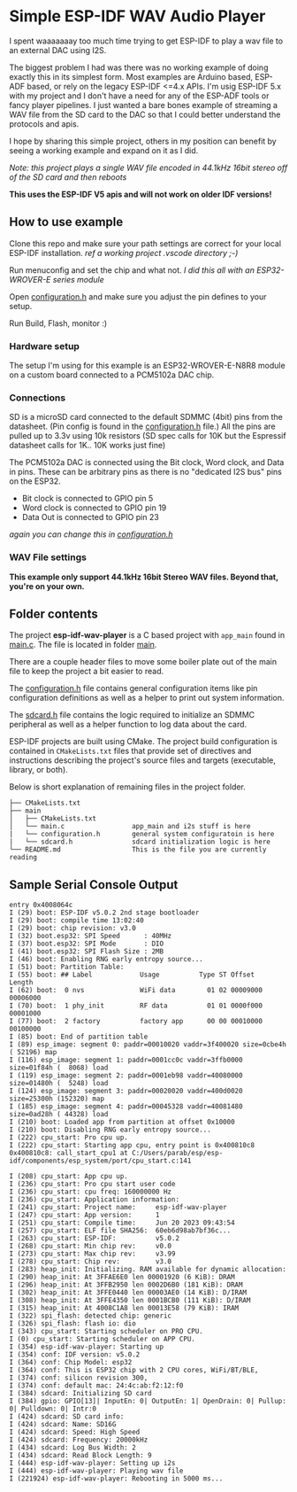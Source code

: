# Simple ESP-IDF WAV Audio Player

I spent waaaaaaay too much time trying to get ESP-IDF to play a wav file to an external DAC using I2S.

The biggest problem I had was there was no working example of doing exactly this in its simplest form. Most examples are Arduino based, ESP-ADF based, or rely on the legacy ESP-IDF <=4.x APIs. I'm usig ESP-IDF 5.x with my project and I don't have a need for any of the ESP-ADF tools or fancy player pipelines. I just wanted a bare bones example of streaming a WAV file from the SD card to the DAC so that I could better understand the protocols and apis.

I hope by sharing this simple project, others in my position can benefit by seeing a working example and expand on it as I did.

_Note: this project plays a single WAV file encoded in 44.1kHz 16bit stereo off of the SD card and then reboots_

**This uses the ESP-IDF V5 apis and will not work on older IDF versions!**

## How to use example

Clone this repo and make sure your path settings are correct for your local ESP-IDF installation. _ref a working project .vscode directory ;-)_

Run menuconfig and set the chip and what not. _I did this all with an ESP32-WROVER-E series module_

Open [configuration.h](main/configuration.h) and make sure you adjust the pin defines to your setup.

Run Build, Flash, monitor :)

### Hardware setup

The setup I'm using for this example is an ESP32-WROVER-E-N8R8 module on a custom board connected to a PCM5102a DAC chip.

### Connections

SD is a microSD card connected to the default SDMMC (4bit) pins from the datasheet. (Pin config is found in the [configuration.h](main/configuration.h) file.)
All the pins are pulled up to 3.3v using 10k resistors (SD spec calls for 10K but the Espressif datasheet calls for 1K.. 10K works just fine)

The PCM5102a DAC is connected using the Bit clock, Word clock, and Data in pins.
These can be arbitrary pins as there is no "dedicated I2S bus" pins on the ESP32.

- Bit clock is connected to GPIO pin 5
- Word clock is connected to GPIO pin 19
- Data Out is connected to GPIO pin 23

_again you can change this in [configuration.h](main/configuration.h)_

### WAV File settings

**This example only support 44.1kHz 16bit Stereo WAV files. Beyond that, you're on your own.**

## Folder contents

The project **esp-idf-wav-player** is a C based project with `app_main` found in [main.c](main/main.c). The file is located in folder [main](main).

There are a couple header files to move some boiler plate out of the main file to keep the project a bit easier to read.

The [configuration.h](main/configuration.h) file contains general configuration items like pin configuration definitions as well as a helper to print out system information.

The [sdcard.h](main/sdcard.h) file contains the logic required to initialize an SDMMC peripheral as well as a helper function to log data about the card.

ESP-IDF projects are built using CMake. The project build configuration is contained in `CMakeLists.txt`
files that provide set of directives and instructions describing the project's source files and targets
(executable, library, or both).

Below is short explanation of remaining files in the project folder.

```
├── CMakeLists.txt
├── main
│   ├── CMakeLists.txt
│   └── main.c                 app_main and i2s stuff is here
|   └── configuration.h        general system configuratoin is here
|   └── sdcard.h               sdcard initialization logic is here
└── README.md                  This is the file you are currently reading
```

## Sample Serial Console Output

```
entry 0x4008064c
I (29) boot: ESP-IDF v5.0.2 2nd stage bootloader
I (29) boot: compile time 13:02:40
I (29) boot: chip revision: v3.0
I (32) boot.esp32: SPI Speed      : 40MHz
I (37) boot.esp32: SPI Mode       : DIO
I (41) boot.esp32: SPI Flash Size : 2MB
I (46) boot: Enabling RNG early entropy source...
I (51) boot: Partition Table:
I (55) boot: ## Label            Usage          Type ST Offset   Length
I (62) boot:  0 nvs              WiFi data        01 02 00009000 00006000
I (70) boot:  1 phy_init         RF data          01 01 0000f000 00001000
I (77) boot:  2 factory          factory app      00 00 00010000 00100000
I (85) boot: End of partition table
I (89) esp_image: segment 0: paddr=00010020 vaddr=3f400020 size=0cbe4h ( 52196) map
I (116) esp_image: segment 1: paddr=0001cc0c vaddr=3ffb0000 size=01f84h (  8068) load
I (119) esp_image: segment 2: paddr=0001eb98 vaddr=40080000 size=01480h (  5248) load
I (124) esp_image: segment 3: paddr=00020020 vaddr=400d0020 size=25300h (152320) map
I (185) esp_image: segment 4: paddr=00045328 vaddr=40081480 size=0ad28h ( 44328) load
I (210) boot: Loaded app from partition at offset 0x10000
I (210) boot: Disabling RNG early entropy source...
I (222) cpu_start: Pro cpu up.
I (222) cpu_start: Starting app cpu, entry point is 0x400810c8
0x400810c8: call_start_cpu1 at C:/Users/parab/esp/esp-idf/components/esp_system/port/cpu_start.c:141

I (208) cpu_start: App cpu up.
I (236) cpu_start: Pro cpu start user code
I (236) cpu_start: cpu freq: 160000000 Hz
I (236) cpu_start: Application information:
I (241) cpu_start: Project name:     esp-idf-wav-player
I (247) cpu_start: App version:      1
I (251) cpu_start: Compile time:     Jun 20 2023 09:43:54
I (257) cpu_start: ELF file SHA256:  60eb6d98ab7bf36c...
I (263) cpu_start: ESP-IDF:          v5.0.2
I (268) cpu_start: Min chip rev:     v0.0
I (273) cpu_start: Max chip rev:     v3.99
I (278) cpu_start: Chip rev:         v3.0
I (283) heap_init: Initializing. RAM available for dynamic allocation:
I (290) heap_init: At 3FFAE6E0 len 00001920 (6 KiB): DRAM
I (296) heap_init: At 3FFB2950 len 0002D6B0 (181 KiB): DRAM
I (302) heap_init: At 3FFE0440 len 00003AE0 (14 KiB): D/IRAM
I (308) heap_init: At 3FFE4350 len 0001BCB0 (111 KiB): D/IRAM
I (315) heap_init: At 4008C1A8 len 00013E58 (79 KiB): IRAM
I (322) spi_flash: detected chip: generic
I (326) spi_flash: flash io: dio
I (343) cpu_start: Starting scheduler on PRO CPU.
I (0) cpu_start: Starting scheduler on APP CPU.
I (354) esp-idf-wav-player: Starting up
I (354) conf: IDF version: v5.0.2
I (364) conf: Chip Model: esp32
I (364) conf: This is ESP32 chip with 2 CPU cores, WiFi/BT/BLE,
I (374) conf: silicon revision 300,
I (374) conf: default mac: 24:4c:ab:f2:12:f0
I (384) sdcard: Initializing SD card
I (384) gpio: GPIO[13]| InputEn: 0| OutputEn: 1| OpenDrain: 0| Pullup: 0| Pulldown: 0| Intr:0
I (424) sdcard: SD card info:
I (424) sdcard: Name: SD16G
I (424) sdcard: Speed: High Speed
I (424) sdcard: Frequency: 20000kHz
I (434) sdcard: Log Bus Width: 2
I (434) sdcard: Read Block Length: 9
I (444) esp-idf-wav-player: Setting up i2s
I (444) esp-idf-wav-player: Playing wav file
I (221924) esp-idf-wav-player: Rebooting in 5000 ms...
```
